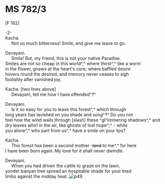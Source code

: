 # MS 782/3 

[F 162]

-2- \
Kacha. \
&nbsp;&nbsp;&nbsp;&nbsp;&nbsp;Not so much bitterness! Smile, and give me leave to go. 

Devayani. \
&nbsp;&nbsp;&nbsp;&nbsp;&nbsp;Smile! But, my friend, this is not your native Paradise. \
Smiles are not so cheap in this world^,^ where thirst^,^ like a worm \
in the flower, gnaws at the heart's core; where baffled desire \
hovers round the desired, and memory never ceases to sigh \
foolishly after vanished joy. 

Kacha. [two lines above] \
&nbsp;&nbsp;&nbsp;&nbsp;&nbsp;Devayani, tell me how I have offended^?^

Devayani. \
&nbsp;&nbsp;&nbsp;&nbsp;&nbsp;Is it so easy for you to leave this forest^,^ which through \
long years has lavished on you shade and song^?^ Do you not \
feel how the wind wails through [slash] these ^gl^immering shadows^,^ and \
dry leaves whirl in the air, like ghosts of lost hope^;^ - while \
you alone^,^ who part from us^,^ have a smile on your lips? 

Kacha. \
&nbsp;&nbsp;&nbsp;&nbsp;&nbsp;This forest has been a second mother ~~-land~~ to me^,^ for here \
I have been born again. My love for it shall never dwindle. 

Devayani. \
&nbsp;&nbsp;&nbsp;&nbsp;&nbsp;When you had driven the cattle to graze on the lawn, \
yonder banyan tree spread an hospitable shade for your tired \
limbs against the midday heat.
![p49](MS782_3-049.jpg)
